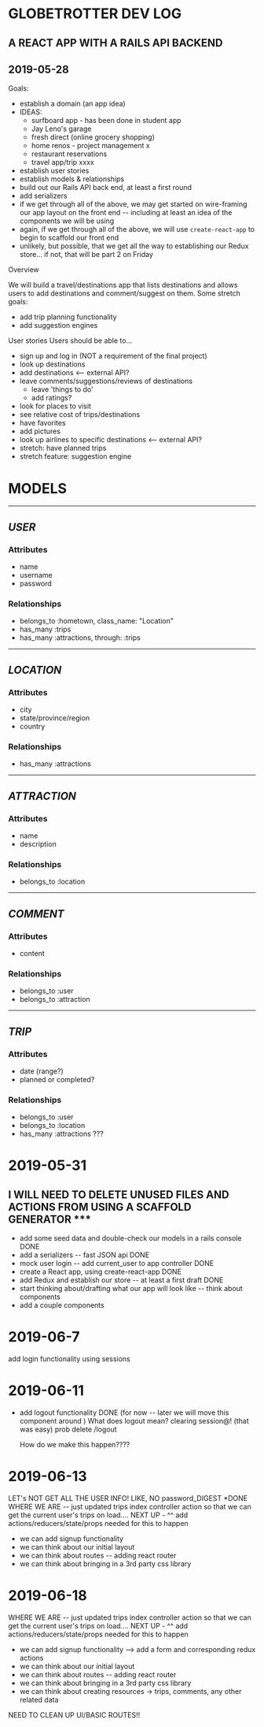 # GLOBETROTTER DEV LOG
## A REACT APP WITH A RAILS API BACKEND

## 2019-05-28

Goals:

- establish a domain (an app idea)
- IDEAS:
  - surfboard app - has been done in student app
  - Jay Leno's garage
  - fresh direct (online grocery shopping)
  - home renos - project management x
  - restaurant reservations
  - travel app/trip xxxx
- establish user stories
- establish models & relationships
- build out our Rails API back end, at least a first round
- add serializers
- if we get through all of the above, we may get started on wire-framing our app layout on the front end -- including at least an idea of the components we will be using
- again, if we get through all of the above, we will use `create-react-app` to begin to scaffold our front end
- unlikely, but possible, that we get all the way to establishing our Redux store... if not, that will be part 2 on Friday

Overview

We will build a travel/destinations app that lists destinations and allows users to add destinations and comment/suggest on them.
Some stretch goals:
- add trip planning functionality
- add suggestion engines


User stories
Users should be able to...
- sign up and log in (NOT a requirement of the final project)
- look up destinations
- add destinations <-- external API?
- leave comments/suggestions/reviews of destinations
  - leave 'things to do'
  - add ratings?
- look for places to visit
- see relative cost of trips/destinations
- have favorites
- add pictures
- look up airlines to specific destinations <-- external API?
- stretch: have planned trips
- stretch feature: suggestion engine


# MODELS
_________________
## _USER_
### Attributes

- name
- username
- password

### Relationships

- belongs_to :hometown, class_name: "Location"
- has_many :trips
- has_many :attractions, through: :trips

_________________
## _LOCATION_
### Attributes

- city
- state/province/region
- country

### Relationships

- has_many :attractions

_________________
## _ATTRACTION_
### Attributes

- name
- description

### Relationships

- belongs_to :location

_________________
## _COMMENT_

### Attributes

- content

### Relationships

- belongs_to :user
- belongs_to :attraction

___________________
## _TRIP_

### Attributes

- date (range?)
- planned or completed?

### Relationships

- belongs_to :user
- belongs_to :location
- has_many :attractions ???

# 2019-05-31

## I WILL NEED TO DELETE UNUSED FILES AND ACTIONS FROM USING A SCAFFOLD GENERATOR ***

- add some seed data and double-check our models in a rails console DONE
- add a serializers -- fast JSON api DONE
- mock user login -- add current_user to app controller DONE
- create a React app, using create-react-app DONE
- add Redux and establish our store -- at least a first draft DONE
- start thinking about/drafting what our app will look like -- think about components
- add a couple components

# 2019-06-7

add login functionality using sessions

# 2019-06-11

- add logout functionality DONE (for now -- later we will move this component around )
  What does logout mean?
  clearing session@!  (that was easy) prob delete /logout

  How do we make this happen????

# 2019-06-13

LET's NOT GET ALL THE USER INFO!  LIKE, NO password_DIGEST *DONE
WHERE WE ARE -- just updated trips index controller action
so that we can get the current user's trips on load....
NEXT UP - ^^ add actions/reducers/state/props needed for this to happen

- we can add signup functionality
- we can think about our initial layout
- we can think about routes -- adding react router
- we can think about bringing in a 3rd party css library

# 2019-06-18

WHERE WE ARE -- just updated trips index controller action
so that we can get the current user's trips on load....
NEXT UP - ^^ add actions/reducers/state/props needed for this to happen

- we can add signup functionality
 --> add a form and corresponding redux actions
- we can think about our initial layout
- we can think about routes -- adding react router
- we can think about bringing in a 3rd party css library
- we can think about creating resources -> trips, comments, any other related data

NEED TO CLEAN UP UI/BASIC ROUTES!!
